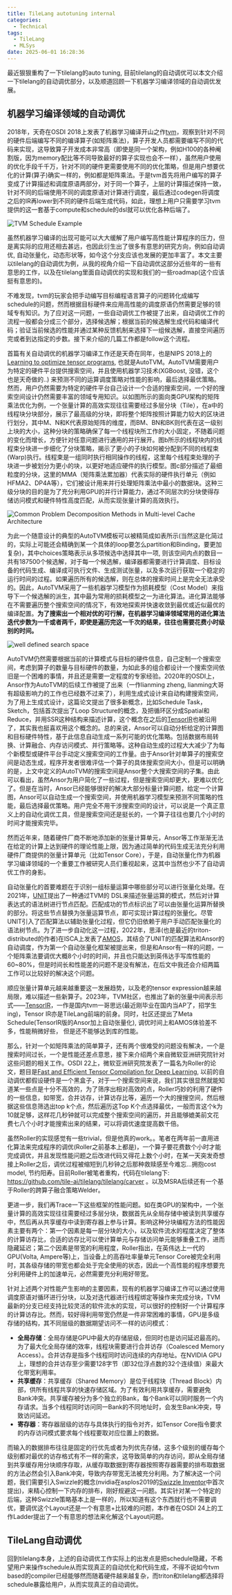 ```yaml
---
title: TileLang autotuning internal
categories:
  - Technical
tags:
  - TileLang
  - MLSys
date: 2025-06-01 16:28:36
---
```


最近狠狠重构了一下tilelang的auto tuning, 目前tilelang的自动调优可以本文介绍一下tilelang的自动调优部分，以及顺道回顾一下机器学习编译领域的自动调优发展。

<!-- more -->
## 机器学习编译领域的自动调优

2018年，天奇在OSDI 2018上发表了机器学习编译开山之作[tvm](https://www.usenix.org/conference/osdi18/presentation/chen)，观察到针对不同的硬件后端编写不同的编译算子(如矩阵乘法)，算子开发人员都需要编写不同的代码来实现，这导致算子开发成本非常高（即使是同一个架构，例如H100的各种阉割版，因为memory配比等不同导致最好的算子实现也会不一样），虽然用户使用的优化手段千千万，针对不同的硬件更需要使用不同的优化策略，但是用户想要优化的计算(算子)确实一样的，例如都是矩阵乘法。于是tvm首先将用户编写的算子变成了计算描述和调度原语两部分，对于同一个算子，上层的计算描述保持一致，针对不同的后端使用不同的调度原语对计算进行调度，最后通过codegen将调度之后的IR再lower到不同的硬件后端生成代码，如此，理想上用户只需要学习tvm提供的这一套基于compute和schedule的dsl就可以优化各种后端了。

![TVM Schedule Example](https://leiblog-imgbed.oss-cn-beijing.aliyuncs.com/img/202506011706480.png)

虽然机器学习编译的出现可能可以大大缓解了用户编写高性能计算程序的压力，但是离实际的应用还相去甚远，也因此衍生出了很多有意思的研究方向，例如自动调优, 自动张量化，动态形状等，如今这个分支应该也发展的更加丰富了。本文主要以tilelang的自动调优为例，从我的视角介绍一下自动调优这部分近些年的一些有意思的工作，以及在tilelang里面自动调优的实现和我们的一些roadmap(这个应该挺有意思的)。

<!-- **AutoTVM at NIPS 2018: Learning to optimize tensor programs** -->

不难发现，tvm的玩家会把手动编写目标编程语言算子的问题转化成编写schedule的问题，然而根据目标硬件来应用高性能的调度原语仍然需要足够的领域专有知识。为了应对这一问题，一些自动调优工作被提了出来，自动调优工作的流程一般都会分成三个部分，选择候选解；根据当前的候选解生成代码和编译代码；验证当前候选的性能并通过某种反馈机制来选择下一组候选解，直接空间遍历完或者到达指定的步数。接下来介绍的几篇工作都是follow这个流程。

首篇有关自动调优的机器学习编译工作还是天奇在同年，也是NIPS 2018上的[Learning to optimize tensor programs](https://arxiv.org/pdf/1805.08166), 也就是AutoTVM。AutoTVM需要用户为特定的硬件平台提供搜索空间，并且使用机器学习技术(XGBoost, 没错，这个也是天奇做的..) 来预测不同的运算调度策略对性能的影响，最后选择最优策略。然而，用户仍然需要为特定的硬件平台自己设计一个合适的搜索空间，一个好的搜索空间设计仍然需要丰富的领域专用知识。以如图所示的面向类GPU架构的矩阵乘法优化为例，一个张量计算的高效实现往往需要经过多层分块（Tile），在a中的线程块分块部分，展示了最高级的分块，即将整个矩阵按照计算能力较大的区块进行划分，其中M、N和K代表原始矩阵的维度，而BM、BN和BK则代表在这一级别上块的大小，这种分块的策略确保了每一个线程块所工作的大小固定，不随着问题的变化而增长，方便针对任意问题进行通用的并行展开。图b所示的线程块内的线程束分块进一步细化了分块策略，揭示了更小的子块如何被分配到不同的线程束(Warp)执行。线程束是一组同时执行相同操作的线程，这里每个线程束处理的子块进一步被划分为更小的块，以更好地适应硬件的执行模型。图c部分描述了最细粒度的分块，这里的MMA（矩阵乘法累加器）代表实际的硬件执行单元（例如HFMA2、DP4A等），它们被设计用来并行处理矩阵乘法中最小的数据块。这种三级分块的目的是为了充分利用GPU的并行计算能力，通过不同层次的分块使得存储访问模式和硬件特性高度匹配，从而实现张量计算的高效执行。

![Common Problem Decomposition Methods in Multi-level Cache Architecture](https://leiblog-imgbed.oss-cn-beijing.aliyuncs.com/img/202506011709710.png)

为此一个随意设计的典型的AutoTVM模板可以被精简成如表所示(当然这是化简过的，实际上可能还会精确到某一个具体的loop要怎么partition和Binding，要更加复杂)，其中choices策略表示从多项候选中选择其中一项, 则该空间内点的数目一共有187500个候选解，对于每一个候选解，编译器都需要进行计算调度、目标设备的代码生成、编译成可执行文件、生成测试张量，以及多次运行获取一个稳定的运行时间的过程。如果遍历所有的候选解，则在总体的搜索时间上是完全无法承受的。因此，AutoTVM采用了一些机器学习模型作为损耗模型（Cost Model）来指导下一个候选解的派生，其中最为常用的损耗模型之一为进化算法。进化算法能够在不需要遍历整个搜索空间的情况下，有效地探索并快速收敛到最优或近似最优的编译配置。**为了搜索出一个相对优的可行解，在机器学习编译领域常用的进化算法迭代步数为一千或者两千，即使是遍历完这一千次的结果，往往也需要花费小时级别的时间。**

![well defined search space](https://leiblog-imgbed.oss-cn-beijing.aliyuncs.com/img/202506011711104.png)

<!-- **Ansor at OSDI 2020: Generating High-Performance Tensor Programs for Deep Learning** -->

AutoTVM仍然需要根据当前的计算模式与目标的硬件信息，自己定制一个搜索空间，考虑到算子的数量与目标硬件的数量，为如此多的组合都设计一个搜索空间依旧是一个困难的事情，并且还是需要一定程度的专家经验。2020年的OSDI上，Ansor作为AutoTVM的后续工作被提了出来（一作lianming zheng, lianming大哥有超级影响力的工作也已经数不过来了），利用生成式设计来自动构建搜索空间，为了用上生成式设计，这篇论文提出了很多新概念，比如Schedule Task，Sketch，包括首次提出了Loop Structure的概念，及把循环区分成Spatial和Reduce，并用SSR这种结构来描述计算，这个概念在之后的[TensorIR](https://arxiv.org/abs/2207.04296)也被沿用了，其实我也挺喜欢用这个概念的。总的来说，Ansor可以自动分析给定的计算图和目标硬件特性，基于此信息自动生成一系列可能的优化策略。包括数据布局转换、计算融合、内存访问模式、并行策略等。这种自动生成的过程大大减少了为每个新模型或硬件平台手动定义搜索空间的工作量。由于Ansor针对单算子的搜索空间是动态生成，程序开发者很难评估一个算子的具体搜索空间大小，但是可以明确的是，上文中定义的AutoTVM的搜索空间是Ansor整个大搜索空间的子集。由此可以看出，虽然Ansor为用户简化了一些过程，但是搜索空间却更大，更难以优化了。但是在当时，Ansor已经能够很好的解决大部分标量计算问题，给定一个计算图，Ansor可以自动生成一个搜索空间，并使用机器学习模型来预测不同策略的性能，最后选择最优策略。用户完全不用干涉搜索空间的设计，可以说是一个真正意义上的自动化调优工具，但是搜索空间还是挺长的，一个算子往往也要几个小时的时间才能搜索完毕。

然而近年来，随着硬件厂商不断地添加新的张量计算单元，Ansor等工作渐渐无法在给定的计算上达到硬件的理论性能上限，因为通过简单的代码生成无法充分利用硬件厂商提供的张量计算单元（比如Tensor Core），于是，自动张量化作为机器学习编译领域的一个重要工作被研究人员们重视起来，这其中当然也少不了自动调优工作的身影。

自动张量化的首要难题在于识别一组标量运算中哪些部分可以进行张量化处理。在2021年，[UNIT](https://arxiv.org/pdf/2101.08458)提出了一种通过TVM的 DSL来描述张量运算的模式，然后对计算表达式的语法树进行节点匹配。匹配成功的节点标识出了可以由张量化运算所替换的部分。将这些节点替换为张量运算节点，即可实现计算过程的张量化。尽管UNIT引入了匹配算法以辅助张量化过程，但它仍旧依赖于用户手动匹配张量化的语法树节点。为了进一步自动化这一过程，2022年，思泽(也是最近的triton-distributed的作者)在ISCA上发表了[AMOS](https://cs.stanford.edu/~anjiang/papers/ZhengETAL22AMOS.pdf)，其结合了UNIT的匹配算法和Ansor的自动调度，作为第一个自动张量化框架被提出来，但是和Ansor有一样的问题，一个矩阵乘法要调优大概8个小时的时间，并且也只能达到英伟达手写库性能的60~80\%，但是时间长和性能差的问题不是没有解法，在后文中我还会介绍两篇工作可以比较好的解决这个问题。

顺应张量计算单元越来越重要这一发展趋势，以及老的tensor expression越来越局限，难以描述一些新算子。2023年，TVM社区，也推出了新的张量中间表示形式——[TensorIR](https://arxiv.org/abs/2207.04296)，一作是国内tvm一哥思远(最近刚毕业在国内当AP了，招学生ing)，Tensor IR亦是TileLang前端的前身。同时，社区还提出了Meta Schedule(TensorIR版的Ansor加上自动张量化), 调优时间上和AMOS体验差不多，性能稍微好些， 但是还不能够达到库的性能。

那么，针对一个如矩阵乘法的简单算子，还有两个很难受的问题没有解决，一个是搜索时间过长，一个是性能还差点意思，接下来介绍两个来自微软亚洲研究院针对这些问题的相关工作。OSDI 22上，微软亚洲研究院发表了一篇名为Roller的论文，题目是[Fast and Efficient Tensor Compilation for Deep Learning](https://www.usenix.org/conference/osdi22/presentation/zhu), 以前的自动调优都假设硬件是一个黑盒子，对于一个搜索空间来说，我们其实很显然就能知道某一些点是十分不高效的，为了筛序出相对高效的点，Roller巧妙的利用了硬件的一些信息，如带宽，合并访存，计算访存比等，遍历一个大的搜搜空间，然后根据这些信息筛选出top k个点，然后遍历这Top K个点选择最优，一般而言这个k为10就足够，这样花几秒钟就可以完成整个搜索空间的遍历，并且能够媲美前文花费七八个小时才能搜索出来的结果，可以将调优速度提高数千倍。

虽然Roller的实现感觉有一些trivial，但是他真的work。。笔者在两年前一直用进化算法来完成程序的调优(Roller之前基本上都是)，一个算子要花费数个小时才能完成调优，并且发现性能问题之后改进代码又得花上数个小时，在某一天突发奇想接上Roller之后，调优过程被缩短到几秒钟之后那种救赎感至今难忘...拥抱cost model, 节约阳寿。目前Roller被笔者重构，代码在tilelang下: https://github.com/tile-ai/tilelang/tilelang/carver 。以及MSRA后续还有一个基于Roller的跨算子融合策略Welder。

更进一步，我们再Trace一下这些框架的性能问题。如在类GPU的架构中，一个张量计算的高效实现往往需要经过多层分块，数据首先从全局存储中被读到共享缓存中，然后再从共享缓存中读到寄存器上参与计算。影响这种分块编程方法的性能因素主要有两个：第一个因素是每一层分块的大小，以及软件流水的程度决定了整体的计算访存比，合适的访存比可以使计算单元与存储访问单元能够重叠工作，进而隐藏延迟；第二个因素是带宽的利用程度，Roller指出，在英伟达上一代的GPU(Volta, Ampere等)上，当设备上的高吞吐率量单元Tensor Core被完全利用时，其各级存储的带宽也都会处于完全使用的状态，因此一个高性能的程序想要充分利用硬件上的加速单元，必然需要充分利用好带宽。

针对上述两个对性能产生影响的主要因素，现有的机器学习编译工作可以通过使用调度原语对循环进行分块，以及对迭代器进行线程绑定等操作来完成分块，TVM最新的分支已经支持比较灵活的软件流水的实现，可以很好的控制好一个计算程序的计算访存比。然而，较好得利用带宽仍然是一件非常困难的事情，GPU是多级存储的结构，其不同层级的数据期望访问不一样的访问模式：

- **全局存储**：全局存储是GPU中最大的存储层级，但同时也是访问延迟最高的。为了最大化全局存储的效率，线程块需要进行合并访存（Coalesced Memory Access）。合并访存是指多个线程同时访问连续的内存地址。在NVIDIA GPU上，理想的合并访存至少需要128字节（即32位浮点数的32个连续值）来最大化带宽利用率。
- **共享缓存**：共享缓存（Shared Memory）是位于线程块（Thread Block）内部，供所有线程共享的快速存储区域。为了有效利用共享缓存，需要避免Bank冲突。共享缓存被分为多个独立的Bank，每个Bank可以同时服务一个内存请求。当多个线程同时访问同一Bank的不同地址时，会发生Bank冲突，导致访问延迟。
- **寄存器**：寄存器层级的访存与具体执行的指令对齐，如Tensor Core指令要求的内存访问模式要求每个线程要取对应位置上的数据。

而输入的数据排布往往是固定的行优先或者为列优先存储，这多个级别的缓存每个级别都对最优的访存格式有不一样的需求，这导致简单的内存访问，即从全局存储到共享缓存用分块顺序存取，从缓存取数据到寄存器按照寄存器需要的排布取数据的方法必然会引入Bank冲突，导致内存带宽无法被充分利用。为了解决这一个问题，我们需要引入Swizzle的概念(nvidia在asplos2019的[Swizzle Inventor](https://mangpo.net/papers/swizzle-inventor-asplos19.pdf)中首次提出)，来精心控制一下内存的排布，刚好规避这一问题。其实针对某一个特定的后端，这种Swizzle策略基本上是一样的，所以知道有这个东西就行也不需要调优，要调优这个Layout还是一个有意思+比较难的问题，本作者在OSDI 24上的工作Ladder提出了一个有意思的想法来化解这个Layout问题。

## TileLang自动调优

回到tilelang本身，上述的自动调优工作实际上的出发点是把schedule隐藏，不希望用户来操作schedule从而实现真正的自动优化和代码生成，不得不说如今tvm based的compiler已经能够然而随着硬件越来越复杂，而triton和tilelang都选择将schedule暴露给用户，从而实现真正的自动调优。
